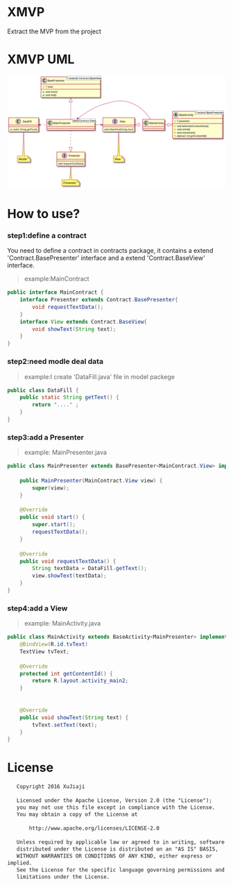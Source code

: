 # XMVP
Extract the MVP from the project

# XMVP UML
![XMPV_UML](mvp.png)

# How to use?
### step1:define a contract
You need to define a contract in contracts package, it contains a extend 'Contract.BasePresenter' interface and a extend 'Contract.BaseView' interface.
> example:MainContract

``` java
public interface MainContract {
    interface Presenter extends Contract.BasePresenter{
        void requestTextData();
    }
    interface View extends Contract.BaseView{
        void showText(String text);
    }
}
```

### step2:need modle deal data
> example:I create 'DataFill.java' file in model packege

``` java
public class DataFill {
    public static String getText() {
        return "...." ;
    }
}
```

### step3:add a Presenter
> example: MainPresenter.java

``` java
public class MainPresenter extends BasePresenter<MainContract.View> implements MainContract.Presenter {

    public MainPresenter(MainContract.View view) {
        super(view);
    }

    @Override
    public void start() {
        super.start();
        requestTextData();
    }

    @Override
    public void requestTextData() {
        String textData = DataFill.getText();
        view.showText(textData);
    }
}
```

### step4:add a View
> example: MainActivity.java

``` java
public class MainActivity extends BaseActivity<MainPresenter> implements MainContract.View {
    @BindView(R.id.tvText)
    TextView tvText;

    @Override
    protected int getContentId() {
        return R.layout.activity_main2;
    }


    @Override
    public void showText(String text) {
        tvText.setText(text);
    }
}
```


# License
```
   Copyright 2016 XuJiaji

   Licensed under the Apache License, Version 2.0 (the "License");
   you may not use this file except in compliance with the License.
   You may obtain a copy of the License at

       http://www.apache.org/licenses/LICENSE-2.0

   Unless required by applicable law or agreed to in writing, software
   distributed under the License is distributed on an "AS IS" BASIS,
   WITHOUT WARRANTIES OR CONDITIONS OF ANY KIND, either express or implied.
   See the License for the specific language governing permissions and
   limitations under the License.
```

